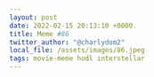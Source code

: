 ```yaml
---
layout: post
date: 2022-02-15 20:13:10 +0000.
title: Meme #86
twitter_author: "@charlydom2"
local_file: /assets/images/86.jpeg
tags: movie-meme hodl interstellar
---
```

